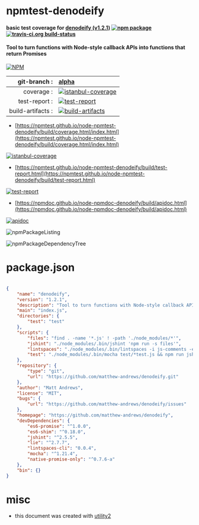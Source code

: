 # npmtest-denodeify

#### basic test coverage for  [denodeify (v1.2.1)](https://github.com/matthew-andrews/denodeify)  [![npm package](https://img.shields.io/npm/v/npmtest-denodeify.svg?style=flat-square)](https://www.npmjs.org/package/npmtest-denodeify) [![travis-ci.org build-status](https://api.travis-ci.org/npmtest/node-npmtest-denodeify.svg)](https://travis-ci.org/npmtest/node-npmtest-denodeify)

#### Tool to turn functions with Node-style callback APIs into functions that return Promises

[![NPM](https://nodei.co/npm/denodeify.png?downloads=true&downloadRank=true&stars=true)](https://www.npmjs.com/package/denodeify)

| git-branch : | [alpha](https://github.com/npmtest/node-npmtest-denodeify/tree/alpha)|
|--:|:--|
| coverage : | [![istanbul-coverage](https://npmtest.github.io/node-npmtest-denodeify/build/coverage.badge.svg)](https://npmtest.github.io/node-npmtest-denodeify/build/coverage.html/index.html)|
| test-report : | [![test-report](https://npmtest.github.io/node-npmtest-denodeify/build/test-report.badge.svg)](https://npmtest.github.io/node-npmtest-denodeify/build/test-report.html)|
| build-artifacts : | [![build-artifacts](https://npmtest.github.io/node-npmtest-denodeify/glyphicons_144_folder_open.png)](https://github.com/npmtest/node-npmtest-denodeify/tree/gh-pages/build)|

- [https://npmtest.github.io/node-npmtest-denodeify/build/coverage.html/index.html](https://npmtest.github.io/node-npmtest-denodeify/build/coverage.html/index.html)

[![istanbul-coverage](https://npmtest.github.io/node-npmtest-denodeify/build/screenCapture.buildCi.browser.%252Ftmp%252Fbuild%252Fcoverage.lib.html.png)](https://npmtest.github.io/node-npmtest-denodeify/build/coverage.html/index.html)

- [https://npmtest.github.io/node-npmtest-denodeify/build/test-report.html](https://npmtest.github.io/node-npmtest-denodeify/build/test-report.html)

[![test-report](https://npmtest.github.io/node-npmtest-denodeify/build/screenCapture.buildCi.browser.%252Ftmp%252Fbuild%252Ftest-report.html.png)](https://npmtest.github.io/node-npmtest-denodeify/build/test-report.html)

- [https://npmdoc.github.io/node-npmdoc-denodeify/build/apidoc.html](https://npmdoc.github.io/node-npmdoc-denodeify/build/apidoc.html)

[![apidoc](https://npmdoc.github.io/node-npmdoc-denodeify/build/screenCapture.buildCi.browser.%252Ftmp%252Fbuild%252Fapidoc.html.png)](https://npmdoc.github.io/node-npmdoc-denodeify/build/apidoc.html)

![npmPackageListing](https://npmtest.github.io/node-npmtest-denodeify/build/screenCapture.npmPackageListing.svg)

![npmPackageDependencyTree](https://npmtest.github.io/node-npmtest-denodeify/build/screenCapture.npmPackageDependencyTree.svg)



# package.json

```json

{
    "name": "denodeify",
    "version": "1.2.1",
    "description": "Tool to turn functions with Node-style callback APIs into functions that return Promises",
    "main": "index.js",
    "directories": {
        "test": "test"
    },
    "scripts": {
        "files": "find . -name '*.js' ! -path './node_modules/*'",
        "jshint": "./node_modules/.bin/jshint 'npm run -s files'",
        "lintspaces": "./node_modules/.bin/lintspaces -i js-comments -e .editorconfig 'npm run -s files'",
        "test": "./node_modules/.bin/mocha test/*test.js && npm run jshint && npm run lintspaces"
    },
    "repository": {
        "type": "git",
        "url": "https://github.com/matthew-andrews/denodeify.git"
    },
    "author": "Matt Andrews",
    "license": "MIT",
    "bugs": {
        "url": "https://github.com/matthew-andrews/denodeify/issues"
    },
    "homepage": "https://github.com/matthew-andrews/denodeify",
    "devDependencies": {
        "es6-promise": "^1.0.0",
        "es6-shim": "^0.18.0",
        "jshint": "^2.5.5",
        "lie": "^2.7.7",
        "lintspaces-cli": "0.0.4",
        "mocha": "^1.21.4",
        "native-promise-only": "^0.7.6-a"
    },
    "bin": {}
}
```



# misc
- this document was created with [utility2](https://github.com/kaizhu256/node-utility2)
